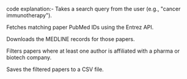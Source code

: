 code explanation:-
Takes a search query from the user (e.g., "cancer immunotherapy").

Fetches matching paper PubMed IDs using the Entrez API.

Downloads the MEDLINE records for those papers.

Filters papers where at least one author is affiliated with a pharma or biotech company.

Saves the filtered papers to a CSV file.

